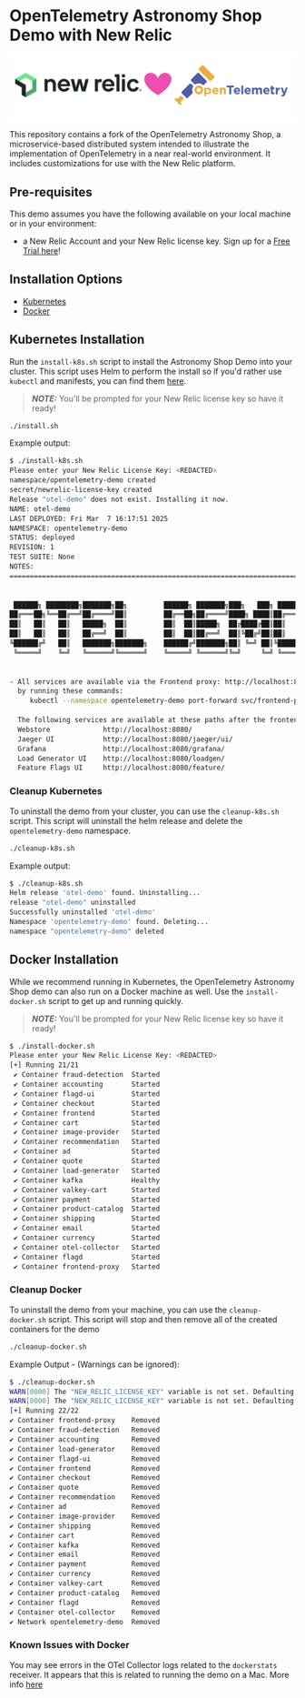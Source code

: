 # OpenTelemetry Astronomy Shop Demo with New Relic

![image](./images/newrelic+otel.png)

This repository contains a fork of the OpenTelemetry Astronomy Shop, a microservice-based distributed system intended to illustrate the implementation of OpenTelemetry in a near real-world environment.  It includes customizations for use with the New Relic platform.

## Pre-requisites

This demo assumes you have the following available on your local machine or in your environment:

- a New Relic Account and your New Relic license key.  Sign up for a [Free Trial here](https://newrelic.com/signup)!

## Installation Options

- [Kubernetes](#kubernetes-installation)
- [Docker](./)

## Kubernetes Installation

Run the `install-k8s.sh` script to install the Astronomy Shop Demo into your cluster.  This script uses Helm to perform the install so if you'd rather use `kubectl` and manifests, you can find them [here](../k8s/rendered).  

> **_NOTE:_** You'll be prompted for your New Relic license key so have it ready!

```bash
./install.sh
```
Example output:

```bash
$ ./install-k8s.sh
Please enter your New Relic License Key: <REDACTED>
namespace/opentelemetry-demo created
secret/newrelic-license-key created
Release "otel-demo" does not exist. Installing it now.
NAME: otel-demo
LAST DEPLOYED: Fri Mar  7 16:17:51 2025
NAMESPACE: opentelemetry-demo
STATUS: deployed
REVISION: 1
TEST SUITE: None
NOTES:
=======================================================================================


 ██████╗ ████████╗███████╗██╗         ██████╗ ███████╗███╗   ███╗ ██████╗
██╔═══██╗╚══██╔══╝██╔════╝██║         ██╔══██╗██╔════╝████╗ ████║██╔═══██╗
██║   ██║   ██║   █████╗  ██║         ██║  ██║█████╗  ██╔████╔██║██║   ██║
██║   ██║   ██║   ██╔══╝  ██║         ██║  ██║██╔══╝  ██║╚██╔╝██║██║   ██║
╚██████╔╝   ██║   ███████╗███████╗    ██████╔╝███████╗██║ ╚═╝ ██║╚██████╔╝
 ╚═════╝    ╚═╝   ╚══════╝╚══════╝    ╚═════╝ ╚══════╝╚═╝     ╚═╝ ╚═════╝


- All services are available via the Frontend proxy: http://localhost:8080
  by running these commands:
     kubectl --namespace opentelemetry-demo port-forward svc/frontend-proxy 8080:8080

  The following services are available at these paths after the frontend-proxy service is exposed with port forwarding:
  Webstore             http://localhost:8080/
  Jaeger UI            http://localhost:8080/jaeger/ui/
  Grafana              http://localhost:8080/grafana/
  Load Generator UI    http://localhost:8080/loadgen/
  Feature Flags UI     http://localhost:8080/feature/
```

### Cleanup Kubernetes

To uninstall the demo from your cluster, you can use the `cleanup-k8s.sh` script.  This script will uninstall the helm release and delete the `opentelemetry-demo` namespace.

```bash
./cleanup-k8s.sh
```

Example output:
```bash
$ ./cleanup-k8s.sh
Helm release 'otel-demo' found. Uninstalling...
release "otel-demo" uninstalled
Successfully uninstalled 'otel-demo'
Namespace 'opentelemetry-demo' found. Deleting...
namespace "opentelemetry-demo" deleted
```


## Docker Installation

While we recommend running in Kubernetes, the OpenTelemetry Astronomy Shop demo can also run on a Docker machine as well.  Use the `install-docker.sh` script to get up and running quickly.

> **_NOTE:_** You'll be prompted for your New Relic license key so have it ready!

```bash
$ ./install-docker.sh
Please enter your New Relic License Key: <REDACTED>
[+] Running 21/21
 ✔ Container fraud-detection  Started                                                                                                                   16.2s 
 ✔ Container accounting       Started                                                                                                                   16.2s 
 ✔ Container flagd-ui         Started                                                                                                                    7.0s 
 ✔ Container checkout         Started                                                                                                                   16.2s 
 ✔ Container frontend         Started                                                                                                                   16.3s 
 ✔ Container cart             Started                                                                                                                    7.9s 
 ✔ Container image-provider   Started                                                                                                                    7.3s 
 ✔ Container recommendation   Started                                                                                                                    8.5s 
 ✔ Container ad               Started                                                                                                                    7.8s 
 ✔ Container quote            Started                                                                                                                    7.6s 
 ✔ Container load-generator   Started                                                                                                                   16.4s 
 ✔ Container kafka            Healthy                                                                                                                   16.0s 
 ✔ Container valkey-cart      Started                                                                                                                    5.8s 
 ✔ Container payment          Started                                                                                                                    8.0s 
 ✔ Container product-catalog  Started                                                                                                                    7.8s 
 ✔ Container shipping         Started                                                                                                                    7.5s 
 ✔ Container email            Started                                                                                                                    7.3s 
 ✔ Container currency         Started                                                                                                                    7.8s 
 ✔ Container otel-collector   Started                                                                                                                    6.5s 
 ✔ Container flagd            Started                                                                                                                    5.9s 
 ✔ Container frontend-proxy   Started                                                                                                                   15.7s 
 ```



### Cleanup Docker


To uninstall the demo from your machine, you can use the `cleanup-docker.sh` script.  This script will stop and then remove all of the created containers for the demo

```bash
./cleanup-docker.sh
```

Example Output - (Warnings can be ignored):
 ```bash
$ ./cleanup-docker.sh
WARN[0000] The "NEW_RELIC_LICENSE_KEY" variable is not set. Defaulting to a blank string. 
WARN[0000] The "NEW_RELIC_LICENSE_KEY" variable is not set. Defaulting to a blank string. 
[+] Running 22/22
 ✔ Container frontend-proxy    Removed                                                                                                                  10.2s 
 ✔ Container fraud-detection   Removed                                                                                                                  0.6s 
 ✔ Container accounting        Removed                                                                                                                  0.2s 
 ✔ Container load-generator    Removed                                                                                                                  5.4s 
 ✔ Container flagd-ui          Removed                                                                                                                  0.2s 
 ✔ Container frontend          Removed                                                                                                                  0.2s 
 ✔ Container checkout          Removed                                                                                                                  0.2s 
 ✔ Container quote             Removed                                                                                                                  0.3s 
 ✔ Container recommendation    Removed                                                                                                                  10.2s 
 ✔ Container ad                Removed                                                                                                                  0.6s 
 ✔ Container image-provider    Removed                                                                                                                  0.2s 
 ✔ Container shipping          Removed                                                                                                                  10.2s 
 ✔ Container cart              Removed                                                                                                                  0.3s 
 ✔ Container kafka             Removed                                                                                                                  1.3s 
 ✔ Container email             Removed                                                                                                                  0.2s 
 ✔ Container payment           Removed                                                                                                                  0.8s 
 ✔ Container currency          Removed                                                                                                                  10.2s 
 ✔ Container valkey-cart       Removed                                                                                                                  0.2s 
 ✔ Container product-catalog   Removed                                                                                                                  0.1s 
 ✔ Container flagd             Removed                                                                                                                  0.2s 
 ✔ Container otel-collector    Removed                                                                                                                  1.5s 
 ✔ Network opentelemetry-demo  Removed                                                                                                                  0.0s
 ```

### Known Issues with Docker

You may see errors in the OTel Collector logs related to the `dockerstats` receiver.  It appears that this is related to running the demo on a Mac.  More info [here](https://github.com/open-telemetry/opentelemetry-demo/issues/1677)